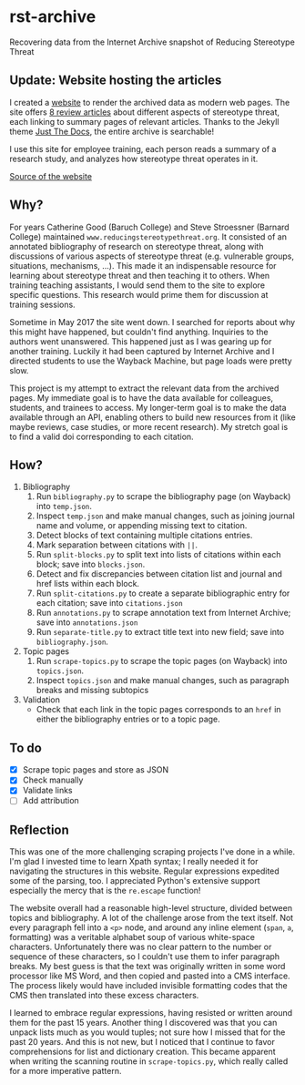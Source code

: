 # rst-archive

Recovering data from the Internet Archive snapshot of Reducing Stereotype Threat

## Update: Website hosting the articles

I created a [website](https://garcias.github.io/reducing-stereotype-threat) to render the archived data as modern web pages. The site offers [8 review articles](https://garcias.github.io/reducing-stereotype-threat/reviews/) about different aspects of stereotype threat, each linking to summary pages of relevant articles. Thanks to the Jekyll theme [Just The Docs](https://github.com/just-the-docs/just-the-docs), the entire archive is searchable! 

I use this site for employee training, each person reads a summary of a research study, and analyzes how stereotype threat operates in it.

[Source of the website](https://github.com/garcias/reducing-stereotype-threat)

## Why?

For years Catherine Good (Baruch College) and Steve Stroessner (Barnard College) maintained `www.reducingstereotypethreat.org`. It consisted of an annotated bibliography of research on stereotype threat, along with discussions of various aspects of stereotype threat (e.g. vulnerable groups, situations, mechanisms, ...). This made it an indispensable resource for learning about stereotype threat and then teaching it to others. When training teaching assistants, I would send them to the site to explore specific questions. This research would prime them for discussion at training sessions.

Sometime in May 2017 the site went down. I searched for reports about why this might have happened, but couldn't find anything. Inquiries to the authors went unanswered. This happened just as I was gearing up for another training. Luckily it had been captured by Internet Archive and I directed students to use the Wayback Machine, but page loads were pretty slow. 

This project is my attempt to extract the relevant data from the archived pages. My immediate goal is to have the data available for colleagues, students, and trainees to access. My longer-term goal is to make the data available through an API, enabling others to build new resources from it (like maybe reviews, case studies, or more recent research). My stretch goal is to find a valid doi corresponding to each citation.

## How?

1. Bibliography
    1. Run `bibliography.py` to scrape the bibliography page (on Wayback) into `temp.json`.
    2. Inspect `temp.json` and make manual changes, such as joining journal name and volume, or appending missing text to citation.
    3. Detect blocks of text containing multiple citations entries.
    4. Mark separation between citations with ` || `.
    5. Run `split-blocks.py` to split text into lists of citations within each block; save into `blocks.json`.
    6. Detect and fix discrepancies between citation list and journal and href lists within each block.
    7. Run `split-citations.py` to create a separate bibliographic entry for each citation; save into `citations.json`
    8. Run `annotations.py` to scrape annotation text from Internet Archive; save into `annotations.json`
    9. Run `separate-title.py` to extract title text into new field; save into `bibliography.json`.
2. Topic pages
    1. Run `scrape-topics.py` to scrape the topic pages (on Wayback) into `topics.json`.
    2. Inspect `topics.json` and make manual changes, such as paragraph breaks and missing subtopics
3. Validation
    - Check that each link in the topic pages corresponds to an `href` in either the bibliography entries or to a topic page.

## To do

- [x] Scrape topic pages and store as JSON
- [x] Check manually
- [x] Validate links
- [ ] Add attribution

## Reflection

This was one of the more challenging scraping projects I've done in a while. I'm glad I invested time to learn Xpath syntax; I really needed it for navigating the structures in this website. Regular expressions expedited some of the parsing, too. I appreciated Python's extensive support especially the mercy that is the `re.escape` function!

The website overall had a reasonable high-level structure, divided between topics and bibliography. A lot of the challenge arose from the text itself. Not every paragraph fell into a `<p>` node, and around any inline element (`span`, `a`, formatting) was a veritable alphabet soup of various white-space characters. Unfortunately there was no clear pattern to the number or sequence of these characters, so I couldn't use them to infer paragraph breaks. My best guess is that the text was originally written in some word processor like MS Word, and then copied and pasted into a CMS interface. The process likely would have included invisible formatting codes that the CMS then translated into these excess characters.

I learned to embrace regular expressions, having resisted or written around them for the past 15 years. Another thing I discovered was that you can unpack lists much as you would tuples; not sure how I missed that for the past 20 years. And this is not new, but I noticed that I continue to favor comprehensions for list and dictionary creation. This became apparent when writing the scanning routine in `scrape-topics.py`, which really called for a more imperative pattern.
